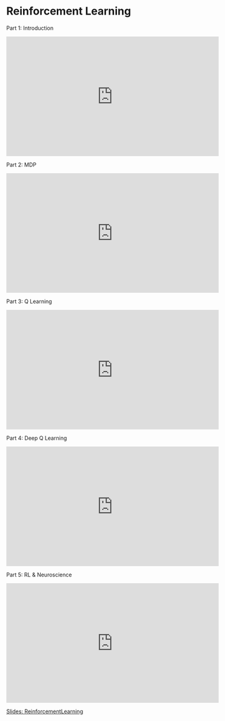 # Reinforcement Learning

Part 1: Introduction

<iframe width="560" height="315" src="https://www.youtube.com/embed/PeY4ChAGQOo" title="YouTube video player" frameborder="0" allow="accelerometer; autoplay; clipboard-write; encrypted-media; gyroscope; picture-in-picture; web-share" allowfullscreen></iframe>

<br>

Part 2: MDP

<iframe width="560" height="315" src="https://www.youtube.com/embed/nyvaLgdvOac" title="YouTube video player" frameborder="0" allow="accelerometer; autoplay; clipboard-write; encrypted-media; gyroscope; picture-in-picture; web-share" allowfullscreen></iframe>

<br>

Part 3: Q Learning

<iframe width="560" height="315" src="https://www.youtube.com/embed/yfkiHq_NYAE" title="YouTube video player" frameborder="0" allow="accelerometer; autoplay; clipboard-write; encrypted-media; gyroscope; picture-in-picture; web-share" allowfullscreen></iframe>

<br>

Part 4: Deep Q Learning

<iframe width="560" height="315" src="https://www.youtube.com/embed/9oChVXjA4RU" title="YouTube video player" frameborder="0" allow="accelerometer; autoplay; clipboard-write; encrypted-media; gyroscope; picture-in-picture; web-share" allowfullscreen></iframe>

<br>

Part 5: RL & Neuroscience

<iframe width="560" height="315" src="https://www.youtube.com/embed/4Ktt4ZS84f0" title="YouTube video player" frameborder="0" allow="accelerometer; autoplay; clipboard-write; encrypted-media; gyroscope; picture-in-picture; web-share" allowfullscreen></iframe>

[Slides: ReinforcementLearning](https://drive.google.com/file/d/1oscO8TumPHrjLD0dHJkiX8U_lHyfaKMp/view?usp=sharing)